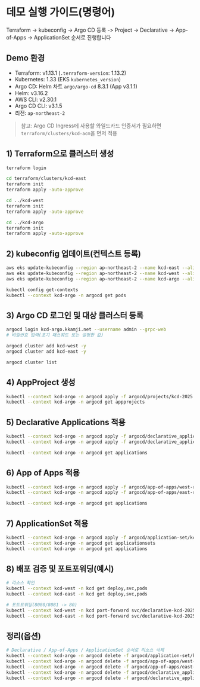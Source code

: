 # 데모 실행 가이드(명령어)

Terraform -> kubeconfig -> Argo CD 등록 -> Project -> Declarative -> App-of-Apps -> ApplicationSet 순서로 진행합니다

## Demo 환경

- Terraform: v1.13.1 (`.terraform-version`: 1.13.2)
- Kubernetes: 1.33 (EKS `kubernetes_version`)
- Argo CD: Helm 차트 `argo/argo-cd` 8.3.1 (App v3.1.1)
- Helm: v3.16.2
- AWS CLI: v2.30.1
- Argo CD CLI: v3.1.5
- 리전: `ap-northeast-2`

> 참고: Argo CD Ingress에 사용할 와일드카드 인증서가 필요하면 `terraform/clusters/kcd-acm`을 먼저 적용

## 1) Terraform으로 클러스터 생성

```bash
terraform login

cd terraform/clusters/kcd-east
terraform init
terraform apply -auto-approve

cd ../kcd-west
terraform init
terraform apply -auto-approve

cd ../kcd-argo
terraform init
terraform apply -auto-approve
```

## 2) kubeconfig 업데이트(컨텍스트 등록)

```bash
aws eks update-kubeconfig --region ap-northeast-2 --name kcd-east --alias kcd-east
aws eks update-kubeconfig --region ap-northeast-2 --name kcd-west --alias kcd-west
aws eks update-kubeconfig --region ap-northeast-2 --name kcd-argo --alias kcd-argo

kubectl config get-contexts
kubectl --context kcd-argo -n argocd get pods
```

## 3) Argo CD 로그인 및 대상 클러스터 등록

```bash
argocd login kcd-argo.kkamji.net --username admin --grpc-web
# 비밀번호 입력(초기 패스워드 또는 설정한 값)

argocd cluster add kcd-west -y
argocd cluster add kcd-east -y

argocd cluster list
```

## 4) AppProject 생성

```bash
kubectl --context kcd-argo -n argocd apply -f argocd/projects/kcd-2025.yaml
kubectl --context kcd-argo -n argocd get appprojects
```

## 5) Declarative Applications 적용

```bash
kubectl --context kcd-argo -n argocd apply -f argocd/declarative_application/west-application.yaml
kubectl --context kcd-argo -n argocd apply -f argocd/declarative_application/east-application.yaml

kubectl --context kcd-argo -n argocd get applications
```

## 6) App of Apps 적용

```bash
kubectl --context kcd-argo -n argocd apply -f argocd/app-of-apps/west-root-application.yaml
kubectl --context kcd-argo -n argocd apply -f argocd/app-of-apps/east-root-application.yaml

kubectl --context kcd-argo -n argocd get applications
```

## 7) ApplicationSet 적용

```bash
kubectl --context kcd-argo -n argocd apply -f argocd/application-set/kcd-2025-appset-list.yaml
kubectl --context kcd-argo -n argocd get applicationsets
kubectl --context kcd-argo -n argocd get applications
```

## 8) 배포 검증 및 포트포워딩(예시)

```bash
# 리소스 확인
kubectl --context kcd-west -n kcd get deploy,svc,pods
kubectl --context kcd-east -n kcd get deploy,svc,pods

# 포트포워딩(8080/8081 -> 80)
kubectl --context kcd-west -n kcd port-forward svc/declarative-kcd-2025 8080:80
kubectl --context kcd-east -n kcd port-forward svc/declarative-kcd-2025 8081:80
```

## 정리(옵션)

```bash
# Declarative / App-of-Apps / ApplicationSet 순서로 리소스 삭제
kubectl --context kcd-argo -n argocd delete -f argocd/application-set/kcd-2025-appset-list.yaml --ignore-not-found
kubectl --context kcd-argo -n argocd delete -f argocd/app-of-apps/west-root-application.yaml --ignore-not-found
kubectl --context kcd-argo -n argocd delete -f argocd/app-of-apps/east-root-application.yaml --ignore-not-found
kubectl --context kcd-argo -n argocd delete -f argocd/declarative_application/west-application.yaml --ignore-not-found
kubectl --context kcd-argo -n argocd delete -f argocd/declarative_application/east-application.yaml --ignore-not-found
```
